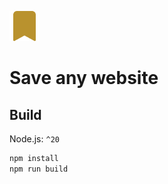 ![image](/public/icons/icon-fill-48.png)

# Save any website

## Build

Node.js: `^20`

```sh
npm install
npm run build
```
